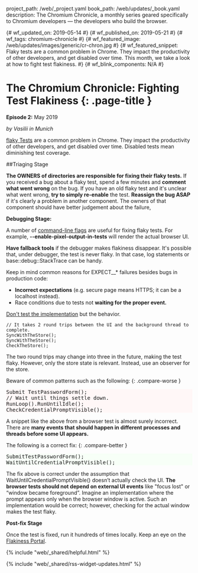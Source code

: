 project_path: /web/_project.yaml
book_path: /web/updates/_book.yaml
description: The Chromium Chronicle, a monthly series geared specifically to Chromium developers — the developers who build the browser.

{# wf_updated_on: 2019-05-14 #}
{# wf_published_on: 2019-05-21 #}
{# wf_tags: chromium-chronicle #}
{# wf_featured_image: /web/updates/images/generic/cr-chron.jpg #}
{# wf_featured_snippet: Flaky tests are a common problem in Chrome. They impact the productivity of other developers, and get disabled over time. This month, we take a look at how to fight test flakiness. #}
{# wf_blink_components: N/A #}

<style>
  body:not(.devsite-dark-code) pre.prettyprint.cc-bad {
    background-color: #fff7f7;
  }
  body:not(.devsite-dark-code) pre.prettyprint.cc-good {
    background-color: #f7fff7;
  }
</style>

# The Chromium Chronicle: Fighting Test Flakiness {: .page-title }

**Episode 2:** May 2019

*by Vasilii in Munich*

[flaky Tests][flaky-tests-context] are a common problem in Chrome. They
impact the productivity of other developers, and get disabled over time.
Disabled tests mean diminishing test coverage.

##Triaging Stage

**The OWNERS of directories are responsible for fixing their flaky tests.**
If you received a bug about a flaky test, spend a few minutes and
**comment what went wrong** on the bug. If you have an old flaky test and
it's unclear what went wrong, **try to simply re-enable** the test.
**Reassign the bug ASAP** if it's clearly a problem in another component.
The owners of that component should have better judgement about the failure,

**Debugging Stage:**

A number of [command-line flags][useful-command-lines] are useful for
fixing flaky tests. For example, **--enable-pixel-output-in-tests**
will render the actual browser UI.

**Have fallback tools** if the debugger makes flakiness disappear. It's
possible that, under debugger, the test is never flaky. In that case, log
statements or base::debug::StackTrace can be handy.

Keep in mind common reasons for EXPECT__* failures besides bugs in production
code:

* **Incorrect expectations** (e.g. secure page means HTTPS; it can be a localhost instead).
* Race conditions due to tests not **waiting for the proper event.**

[Don't test the implementation][not-implementation] but the behavior.

```
// It takes 2 round trips between the UI and the background thread to complete.
SyncWithTheStore();
SyncWithTheStore();
CheckTheStore();
```
The two round trips may change into three in the future, making the test flaky.
However, only the store state is relevant. Instead, use an observer for the
store.

Beware of common patterns such as the following:
{: .compare-worse }

<pre class="prettyprint cc-bad lang-cpp">
Submit TestPasswordForm();
// Wait until things settle down.
RunLoop().RunUntilIdle();
CheckCredentialPromptVisible();
</pre>

A snippet like the above from a browser test is almost surely incorrect.
There are <b>many events that should happen in different processes and
threads before some UI appears.</b>

The following is a correct fix:
{: .compare-better }

<pre class="prettyprint cc-good lang-cpp">
SubmitTestPasswordForm();
WaitUntilCredentialPromptVisible();
</pre>

The fix above is correct under the assumption that
WaitUntilCredentialPromptVisible() doesn’t actually check the UI.
**The browser tests should not depend on external UI events** like "focus lost"
or “window became foreground”. Imagine an implementation where the prompt
appears only when the browser window is active. Such an implementation
would be correct; however, checking for the actual window makes the test flaky.

**Post-fix Stage**

Once the test is fixed, run it hundreds of times locally. Keep an eye on the
[Flakiness Portal][flakiness-portal].


{% include "web/_shared/helpful.html" %}

{% include "web/_shared/rss-widget-updates.html" %}

[flaky-tests-context]: https://www.chromium.org/developers/tree-sheriffs/sheriff-details-chromium/handling-a-failing-test
[useful-command-lines]: https://www.chromium.org/developers/testing/browser-tests
[not-implementation]: https://testing.googleblog.com/2013/08/testing-on-toilet-test-behavior-not.html
[flakiness-portal]: https://analysis.chromium.org/p/chromium/flake-portal
